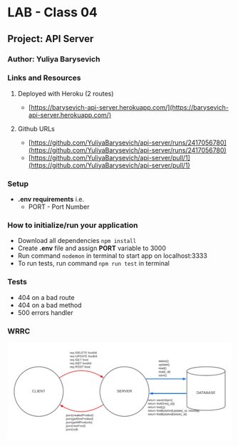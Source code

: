 # LAB - Class 04  


## Project: API Server 

### Author: Yuliya Barysevich

### Links and Resources

1. Deployed with Heroku (2 routes)

    - [https://barysevich-api-server.herokuapp.com/](https://barysevich-api-server.herokuapp.com/)



2. Github URLs

    - [https://github.com/YuliyaBarysevich/api-server/runs/2417056780](https://github.com/YuliyaBarysevich/api-server/runs/2417056780)
    - [https://github.com/YuliyaBarysevich/api-server/pull/1](https://github.com/YuliyaBarysevich/api-server/pull/1)
  


### Setup

- **.env requirements** 
i.e.
  - PORT - Port Number

### How to initialize/run your application

- Download all dependencies `npm install`
- Create **.env** file and assign **PORT** variable to 3000
- Run command `nodemon` in terminal to start app on localhost:3333
- To run tests, run command `npm run test` in terminal

### Tests

- 404 on a bad route
- 404 on a bad method
- 500 errors handler


### WRRC

![WRRC](assets/basic-api-server.png)
